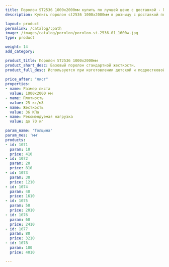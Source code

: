 ```yaml
---
title: Поролон ST2536 1000х2000мм купить по лучшей цене с доставкой - Поролоныч
description: Купить поролон st2536 1000х2000мм в розницу с доставкой по Москве в интернет-магазине Поролоныча.

layout: product
permalink: /catalog/:path
image: /images/catalog/porolon/porolon-st-2536-01_1600w.jpg
type: product

weight: 14
add_category: 

product_title: Поролон ST2536 1000х2000мм
product_short_desc: Базовый поролон стандартной жесткости.
product_full_desc: Используется при изготовлении детской и подростковой мебели, подушек, подлокотников, спинок.
        
price_after: "лист"
properties:
- name: Размер листа
  value: 1000х2000 мм
- name: Плотность
  value: 25 кг/м3
- name: Жесткость
  value: 36 КПа
- name: Рекомендуемая нагрузка
  value: до 70 кг

param_name: 'Толщина'
param_mes: 'мм'
products:
- id: 1071
  param: 10
  price: 410
- id: 1072
  param: 20
  price: 810
- id: 1073
  param: 30
  price: 1210
- id: 1074
  param: 40
  price: 1610
- id: 1075
  param: 50
  price: 2010
- id: 1076
  param: 60
  price: 2410
- id: 1077
  param: 80
  price: 3210
- id: 1078
  param: 100
  price: 4010

---
```

